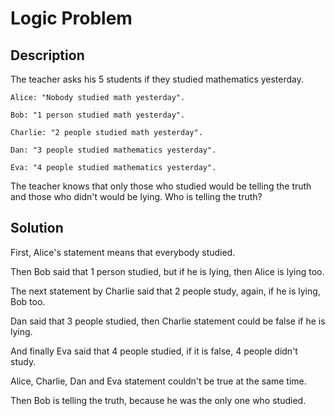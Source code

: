 # Logic Problem
## Description

The teacher asks his 5 students if they studied mathematics yesterday.

    Alice: "Nobody studied math yesterday".

    Bob: "1 person studied math yesterday".

    Charlie: "2 people studied math yesterday".

    Dan: "3 people studied mathematics yesterday".

    Eva: "4 people studied mathematics yesterday".

The teacher knows that only those who studied would be telling the truth and those who didn't would be lying. Who is telling the truth?

## Solution

First, Alice's statement means that everybody studied.

Then Bob said that 1 person studied, but if he is lying, then Alice is lying too.

The next statement by Charlie said that 2 people study, again, if he is lying, Bob too.

Dan said that 3 people studied, then Charlie statement could be false if he is lying.

And finally Eva said that 4 people studied, if it is false, 4 people didn't study.

Alice, Charlie, Dan and Eva statement couldn't be true at the same time.

Then Bob is telling the truth, because he was the only one who studied.
